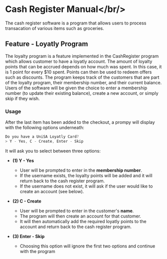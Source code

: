 # Cash Register Manual</br/>
The cash register software is a program that allows users to process transacation of various items such as groceries. 



## Feature - Loyatly Program
The loyalty program is a feature implemented in the CashRegister program which allows customer to have a loyatly account. The amount of loyalty points that can be accrued depends on how much was spent. In this case, it is 1 point for every $10 spent. Points can then be used to redeem offers such as discounts. The program keeps track of the customers that are part of the loyalty program, their membership number, and their current balance. Users of the software will be given the choice to enter a membership number (to update their existing balance), create a new account, or simply skip if they wish.

### Usage

After the last item has been added to the checkout, a prompy will display with the following options underneath:

```java
Do you have a UniSA Loyatly Card?
> Y - Yes, C - Create, Enter - Skip
```
It will ask you to select between three options:
*  **(1) Y - Yes**
    * User will be prompted to enter in the **membership number**.
    * If the username exists, the loyalty points will be added and it will return back to the cash register program.
    * If the username does not exist, it will ask if the user would like to create an account (see below).
    
*  **(2) C - Create**
    * User will be prompted to enter in the customer's **name**.
    * The program will then create an account for that customer.
    * It will then automatically add the required loyatly points to the account and return back to the cash register program.

*  **(3) Enter - Skip**
    * Choosing this option will ignore the first two options and continue with the program
